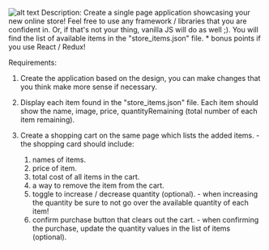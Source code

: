 ![alt text](https://github.com/polymer940c/MapYourStocks/blob/master/src/ezgif-2-139f0ad163.gif "Logo Title Text 1") 
Description:
  Create a single page application showcasing your new online store! Feel free to use any framework / libraries
  that you are confident in. Or, if that's not your thing, vanilla JS will do as well ;). You will find the list
  of available items in the "store_items.json" file.
    * bonus points if you use React / Redux!

Requirements:
  1. Create the application based on the design, you can make changes that you think make more sense if necessary.

  2. Display each item found in the "store_items.json" file. Each item should show the name, image, price,
    quantityRemaining (total number of each item remaining).

  3. Create a shopping cart on the same page which lists the added items.
    - the shopping card should include:
        1. names of items.
        2. price of item.
        3. total cost of all items in the cart.
        3. a way to remove the item from the cart.
        4. toggle to increase / decrease quantity (optional).
          - when increasing the quantity be sure to not go over the available quantity of each item!
        5. confirm purchase button that clears out the cart.
          - when confirming the purchase, update the quantity values in the list of items (optional).
